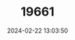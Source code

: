 ---
title: "19661"
category: "Rhizosomichthys totae"
draft: false
date: 2024-02-22 13:03:50
languages:
  Spanish; Castilian: ["Runcho", "Pez Graso"]
---